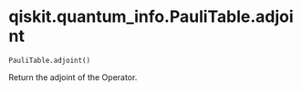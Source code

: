 # qiskit.quantum\_info.PauliTable.adjoint

`PauliTable.adjoint()`

Return the adjoint of the Operator.
